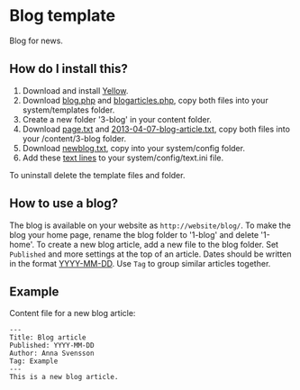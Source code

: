 Blog template
=============
Blog for news.

How do I install this?
----------------------
1. Download and install [Yellow](https://github.com/markseu/yellowcms/).  
2. Download [blog.php](blog.php?raw=true) and [blogarticles.php](blogarticles.php?raw=true), copy both files into your system/templates folder.  
3. Create a new folder '3-blog' in your content folder.
4. Download [page.txt](page.txt?raw=true) and [2013-04-07-blog-article.txt](2013-04-07-blog-article.txt?raw=true), copy both files into your /content/3-blog folder.
5. Download [newblog.txt](newblog.txt?raw=true), copy into your system/config folder.
6. Add these [text lines](text.ini?raw=true) to your system/config/text.ini file.

To uninstall delete the template files and folder.

How to use a blog?
------------------
The blog is available on your website as `http://website/blog/`. To make the blog your home page, rename the blog folder to '1-blog' and delete '1-home'. To create a new blog article, add a new file to the blog folder. Set `Published` and more settings at the top of an article. Dates should be written in the format [YYYY-MM-DD](http://en.wikipedia.org/wiki/ISO_8601). Use `Tag` to group similar articles together.

Example
-------
Content file for a new blog article:

    ---
    Title: Blog article
    Published: YYYY-MM-DD
    Author: Anna Svensson
    Tag: Example
    ---
    This is a new blog article.
